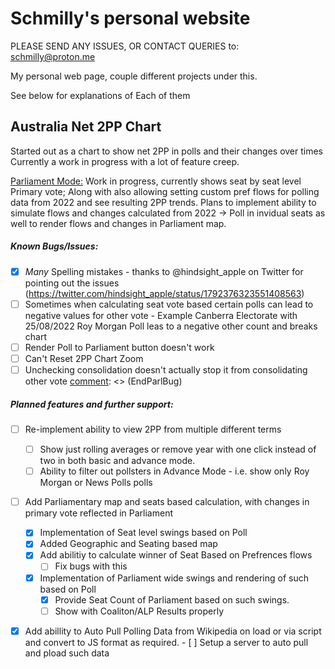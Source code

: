 # Schmilly's personal website

PLEASE SEND ANY ISSUES, OR CONTACT QUERIES to: schmilly@proton.me

My personal web page, couple different projects under this. 

See below for explanations of Each of them

## Australia Net 2PP Chart

Started out as a chart to show net 2PP in polls and their changes over times
Currently a work in progress with a lot of feature creep.

[Parliament Mode:](https://schmilly.github.io/2PP%20Net/Parliament%20Mode/Parliament.html)
Work in progress, currently shows seat by seat level Primary vote; Along with also allowing setting custom pref flows for polling data from 2022 and see resulting 2PP trends. Plans to implement ability to simulate flows and changes calculated from 2022 -> Poll in invidual seats as well to render flows and changes in Parliament map.

##### Known Bugs/Issues:
[comment]: <> (StartParlBug)
- [X] *Many* Spelling mistakes - thanks to @hindsight_apple on Twitter for pointing out the issues (https://twitter.com/hindsight_apple/status/1792376323551408563)
- [ ] Sometimes when calculating seat vote based certain polls can lead to negative values for other vote
      - Example Canberra Electorate with 25/08/2022 Roy Morgan Poll leas to a negative other count and breaks chart
- [ ] Render Poll to Parliament button doesn't work
- [ ] Can't Reset 2PP Chart Zoom
- [ ] Unchecking consolidation doesn't actually stop it from consolidating other vote
[comment]: <> (EndParlBug)

##### Planned features and further support:
- [ ] Re-implement ability to view 2PP from multiple different terms
  - [ ] Show just rolling averages or remove year with one click instead of two in both basic and advance mode.
  - [ ] Ability to filter out pollsters in Advance Mode - i.e. show only Roy Morgan or News Polls polls
- [ ] Add Parliamentary map and seats based calculation, with changes in primary vote reflected in Parliament
  - [X] Implementation of Seat level swings based on Poll
  - [X] Added Geographic and Seating based map
  - [X] Add abilitiy to calculate winner of Seat Based on Prefrences flows
      - [ ] Fix bugs with this
  - [X] Implementation of Parliament wide swings and rendering of such based on Poll
      - [X] Provide Seat Count of Parliament based on such swings.
      - [ ] Show with Coaliton/ALP Results properly
- [X] Add abillity to Auto Pull Polling Data from Wikipedia on load or via script and convert to JS format as required.
      - [ ] Setup a server to auto pull and pload such data
      
